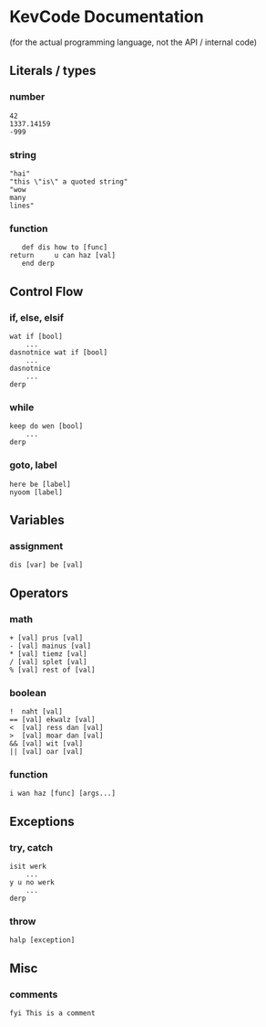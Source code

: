 # KevCode Documentation

(for the actual programming language, not the API / internal code)

## Literals / types

### number

    42
    1337.14159
    -999

### string

    "hai"
    "this \"is\" a quoted string"
    "wow
    many
    lines"

### function

       def dis how to [func]
    return     u can haz [val]
       end derp

## Control Flow

### if, else, elsif

    wat if [bool]
        ...
    dasnotnice wat if [bool]
        ...
    dasnotnice
        ...
    derp

### while

    keep do wen [bool]
        ...
    derp

### goto, label

    here be [label]
    nyoom [label]

## Variables

### assignment

    dis [var] be [val]

## Operators

### math

    + [val] prus [val]
    - [val] mainus [val]
    * [val] tiemz [val]
    / [val] splet [val]
    % [val] rest of [val]

### boolean

    !  naht [val]
    == [val] ekwalz [val]
    <  [val] ress dan [val]
    >  [val] moar dan [val]
    && [val] wit [val]
    || [val] oar [val]

### function

    i wan haz [func] [args...]

## Exceptions

### try, catch

    isit werk
        ...
    y u no werk
        ...
    derp

### throw

    halp [exception]

## Misc

### comments

    fyi This is a comment
